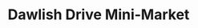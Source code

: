 ---
title: "Dawlish Drive Mini-Market"
url: /coventry/dawlish-drive-mini-market/
shop: Lebensmittel
---